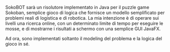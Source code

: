 SokoBOT sarà un risolutore implementato in Java per il puzzle game Sokoban, semplice gioco di logica
che fornisce un modello semplificato per problemi reali di logistica e di robotica.
La mia intenzione è di operare sui livelli una ricerca online, con un determinato limite di tempo per eseguire le mosse,
e di mostrarne i risultati a schermo con una semplice GUI JavaFX.

Ad ora, sono implementati soltanto il modeling del problema e la logica del gioco in sé.

